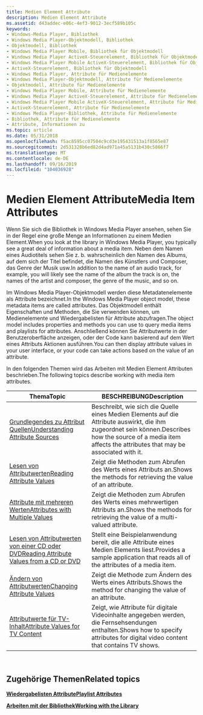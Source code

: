 ```yaml
---
title: Medien Element Attribute
description: Medien Element Attribute
ms.assetid: d43addec-e06c-4ef3-9012-3ecf589b105c
keywords:
- Windows-Media Player, Bibliothek
- Windows Media Player-Objektmodell, Bibliothek
- Objektmodell, Bibliothek
- Windows Media Player Mobile, Bibliothek für Objektmodell
- Windows Media Player ActiveX-Steuerelement, Bibliothek für Objektmodell
- Windows Media Player Mobile ActiveX-Steuerelement, Bibliothek für Objektmodell
- ActiveX-Steuerelement, Bibliothek für Objektmodell
- Windows Media Player, Attribute für Medienelemente
- Windows Media Player-Objektmodell, Attribute für Medienelemente
- Objektmodell, Attribute für Medienelemente
- Windows Media Player Mobile, Attribute für Medienelemente
- Windows Media Player ActiveX-Steuerelement, Attribute für Medienelemente
- Windows Media Player Mobile ActiveX-Steuerelement, Attribute für Medienelemente
- ActiveX-Steuerelement, Attribute für Medienelemente
- Windows Media Player-Bibliothek, Attribute für Medienelemente
- Bibliothek, Attribute für Medienelemente
- Attribute, Informationen zu
ms.topic: article
ms.date: 05/31/2018
ms.openlocfilehash: f5ac8595cc07504c9cd3e195431513a1f8565e87
ms.sourcegitcommit: 2d531328b6ed82d4ad971a45a5131b430c5866f7
ms.translationtype: MT
ms.contentlocale: de-DE
ms.lasthandoff: 09/16/2019
ms.locfileid: "104036928"
---
```

# <a name="media-item-attributes"></a><span data-ttu-id="80222-120">Medien Element Attribute</span><span class="sxs-lookup"><span data-stu-id="80222-120">Media Item Attributes</span></span>

<span data-ttu-id="80222-121">Wenn Sie sich die Bibliothek in Windows Media Player ansehen, sehen Sie in der Regel eine große Menge an Informationen zu einem Medien Element.</span><span class="sxs-lookup"><span data-stu-id="80222-121">When you look at the library in Windows Media Player, you typically see a great deal of information about a media item.</span></span> <span data-ttu-id="80222-122">Neben dem Namen eines Audiotitels sehen Sie z. b. wahrscheinlich den Namen des Albums, auf dem sich der Titel befindet, die Namen des Künstlers und Composer, das Genre der Musik usw.</span><span class="sxs-lookup"><span data-stu-id="80222-122">In addition to the name of an audio track, for example, you will likely see the name of the album the track is on, the names of the artist and composer, the genre of the music, and so on.</span></span>

<span data-ttu-id="80222-123">Im Windows Media Player-Objektmodell werden diese Metadatenelemente als Attribute bezeichnet.</span><span class="sxs-lookup"><span data-stu-id="80222-123">In the Windows Media Player object model, these metadata items are called attributes.</span></span> <span data-ttu-id="80222-124">Das Objektmodell enthält Eigenschaften und Methoden, die Sie verwenden können, um Medienelemente und Wiedergabelisten für Attribute abzufragen.</span><span class="sxs-lookup"><span data-stu-id="80222-124">The object model includes properties and methods you can use to query media items and playlists for attributes.</span></span> <span data-ttu-id="80222-125">Anschließend können Sie Attributwerte in der Benutzeroberfläche anzeigen, oder der Code kann basierend auf dem Wert eines Attributs Aktionen ausführen.</span><span class="sxs-lookup"><span data-stu-id="80222-125">You can then display attribute values in your user interface, or your code can take actions based on the value of an attribute.</span></span>

<span data-ttu-id="80222-126">In den folgenden Themen wird das Arbeiten mit Medien Element Attributen beschrieben.</span><span class="sxs-lookup"><span data-stu-id="80222-126">The following topics describe working with media item attributes.</span></span>



| <span data-ttu-id="80222-127">Thema</span><span class="sxs-lookup"><span data-stu-id="80222-127">Topic</span></span>                                                                                      | <span data-ttu-id="80222-128">BESCHREIBUNG</span><span class="sxs-lookup"><span data-stu-id="80222-128">Description</span></span>                                                                                     |
|--------------------------------------------------------------------------------------------|-------------------------------------------------------------------------------------------------|
| [<span data-ttu-id="80222-129">Grundlegendes zu Attribut Quellen</span><span class="sxs-lookup"><span data-stu-id="80222-129">Understanding Attribute Sources</span></span>](understanding-attribute-sources.md)                     | <span data-ttu-id="80222-130">Beschreibt, wie sich die Quelle eines Medien Elements auf die Attribute auswirkt, die ihm zugeordnet sein können.</span><span class="sxs-lookup"><span data-stu-id="80222-130">Describes how the source of a media item affects the attributes that may be associated with it.</span></span> |
| [<span data-ttu-id="80222-131">Lesen von Attributwerten</span><span class="sxs-lookup"><span data-stu-id="80222-131">Reading Attribute Values</span></span>](reading-attribute-values.md)                                   | <span data-ttu-id="80222-132">Zeigt die Methoden zum Abrufen des Werts eines Attributs an.</span><span class="sxs-lookup"><span data-stu-id="80222-132">Shows the methods for retrieving the value of an attribute.</span></span>                                     |
| [<span data-ttu-id="80222-133">Attribute mit mehreren Werten</span><span class="sxs-lookup"><span data-stu-id="80222-133">Attributes with Multiple Values</span></span>](attributes-with-multiple-values.md)                     | <span data-ttu-id="80222-134">Zeigt die Methoden zum Abrufen des Werts eines mehrwertigen Attributs an.</span><span class="sxs-lookup"><span data-stu-id="80222-134">Shows the methods for retrieving the value of a multi-valued attribute.</span></span>                         |
| [<span data-ttu-id="80222-135">Lesen von Attributwerten von einer CD oder DVD</span><span class="sxs-lookup"><span data-stu-id="80222-135">Reading Attribute Values from a CD or DVD</span></span>](reading-attribute-values-from-a-cd-or-dvd.md) | <span data-ttu-id="80222-136">Stellt eine Beispielanwendung bereit, die alle Attribute eines Medien Elements liest.</span><span class="sxs-lookup"><span data-stu-id="80222-136">Provides a sample application that reads all of the attributes of a media item.</span></span>                 |
| [<span data-ttu-id="80222-137">Ändern von Attributwerten</span><span class="sxs-lookup"><span data-stu-id="80222-137">Changing Attribute Values</span></span>](changing-attribute-values.md)                                 | <span data-ttu-id="80222-138">Zeigt die Methode zum Ändern des Werts eines Attributs.</span><span class="sxs-lookup"><span data-stu-id="80222-138">Shows the method for changing the value of an attribute.</span></span>                                        |
| [<span data-ttu-id="80222-139">Attributwerte für TV-Inhalt</span><span class="sxs-lookup"><span data-stu-id="80222-139">Attribute Values for TV Content</span></span>](attribute-values-for-tv-content.md)                     | <span data-ttu-id="80222-140">Zeigt, wie Attribute für digitale Videoinhalte angegeben werden, die Fernsehsendungen enthalten.</span><span class="sxs-lookup"><span data-stu-id="80222-140">Shows how to specify attributes for digital video content that contains TV shows.</span></span>               |



 

## <a name="related-topics"></a><span data-ttu-id="80222-141">Zugehörige Themen</span><span class="sxs-lookup"><span data-stu-id="80222-141">Related topics</span></span>

<dl> <dt>

[<span data-ttu-id="80222-142">**Wiedergabelisten Attribute**</span><span class="sxs-lookup"><span data-stu-id="80222-142">**Playlist Attributes**</span></span>](playlist-attributes.md)
</dt> <dt>

[<span data-ttu-id="80222-143">**Arbeiten mit der Bibliothek**</span><span class="sxs-lookup"><span data-stu-id="80222-143">**Working with the Library**</span></span>](working-with-the-library.md)
</dt> </dl>

 

 




